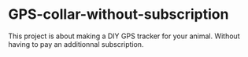 # GPS-collar-without-subscription
This project is about making a DIY GPS tracker for your animal. Without having to pay an additionnal subscription.
